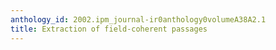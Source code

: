 ```yaml
---
anthology_id: 2002.ipm_journal-ir0anthology0volumeA38A2.1
title: Extraction of field-coherent passages
---
```

